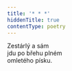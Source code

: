 ```yaml
---
title: '* * *'
hiddenTitle: true
contentType: poetry
---
```


<section>

Zestárlý a sám  
jdu po břehu plném  
omletého písku.

</section>
